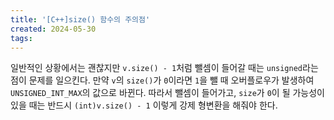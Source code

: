 ```yaml
---
title: '[C++]size() 함수의 주의점'
created: 2024-05-30
tags:
---
```


일반적인 상황에서는 괜찮지만 `v.size() - 1`처럼 뺄셈이 들어갈 때는 `unsigned`라는 점이 문제를 일으킨다. 만약 `v`의 `size()`가 `0`이라면 `1`을 뺄 때 오버플로우가 발생하여 `UNSIGNED_INT_MAX`의 값으로 바뀐다.
따라서 뺄셈이 들어가고, `size`가 `0`이 될 가능성이 있을 때는 반드시 `(int)v.size() - 1` 이렇게 강제 형변환을 해줘야 한다.